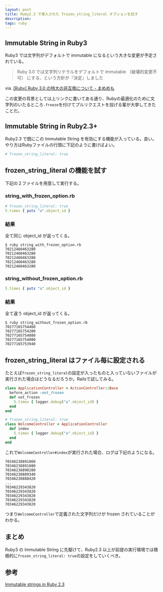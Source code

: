 ```yaml
---
layout: post
title: Ruby2.3 で導入された frozen_string_literal オプションを試す
description:
tags: ruby
---
```


## Immutable String in Ruby3

Ruby3 では文字列がデフォルトで immutable になるという大きな変更が予定されている。

> Ruby 3.0 では文字列リテラルをデフォルトで immutable （破壊的変更不可） にする、という方針が『決定』しました

via. [[Ruby] Ruby 3.0 の特大の非互換について - まめめも](http://d.hatena.ne.jp/ku-ma-me/20151004/p1)

この変更の背景としては上リンクに書いてある通り、Rubyの最適化のために文字列のいたるところ`.freeze`を付けてプルリクエストを投げる輩が大挙してきたことだ。

## Immutable String in Ruby2.3+

Ruby2.3 で既にこの Immutable String を有効にする機能が入っている。良い。やり方はRubyファイルの行頭に下記のように書けばよい。

```rb
# frozen_string_literal: true
```

## frozen_string_literal の機能を試す

下記の２ファイルを用意して実行する。

### string_with_frozen_option.rb

```rb
# frozen_string_literal: true
5.times { puts "a".object_id }
```

### 結果

全て同じ object_id が返ってくる。

```
$ ruby string_with_frozen_option.rb
70212460463280
70212460463280
70212460463280
70212460463280
70212460463280
```

### string_without_frozen_option.rb

```rb
5.times { puts "a".object_id }
```

### 結果

全て違う object_id が返ってくる。

```
$ ruby string_without_frozen_option.rb
70277165754460
70277165754200
70277165754080
70277165754000
70277165753940
```

## frozen_string_literal はファイル毎に設定される

たとえば`frozen_string_literal`の設定が入ったものと入っていないファイルが実行された場合はどうなるだろうか。Railsで試してみる。

```rb
class ApplicationController < ActionController::Base
  before_action :not_frozen
  def not_frozen
    5.times { logger.debug("a".object_id) }
  end
end
```

```rb
# frozen_string_literal: true
class WelcomeController < ApplicationController
  def index
    5.times { logger.debug("a".object_id) }
  end
end
```

これで`WelcomeController#index`が実行された場合、ログは下記のようになる。

```
70346238891860
70346238891080
70346238890280
70346238889340
70346238888420
...
70346229343820
70346229343820
70346229343820
70346229343820
70346229343820
```

つまり`WelcomeController`で定義された文字列だけが frozen されていることがわかる。

## まとめ

Ruby3 の Immutable String に先駆けて、Ruby2.3 以上が前提の実行環境では積極的に`frozen_string_literal: true`の設定をしていくべき。

## 参考
[Immutable strings in Ruby 2.3](https://wyeworks.com/blog/2015/12/1/immutable-strings-in-ruby-2-dot-3)
